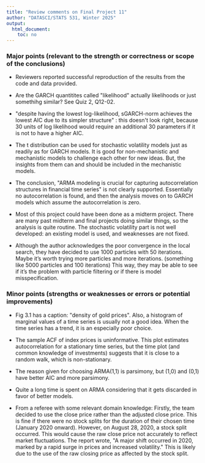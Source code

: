 ```yaml
---
title: "Review comments on Final Project 11"
author: "DATASCI/STATS 531, Winter 2025"
output:
  html_document:
    toc: no
---
```


### Major points (relevant to the strength or correctness or scope of the conclusions)

* Reviewers reported successful reproduction of the results from the code and data provided.

* Are the GARCH quantitites called "likelihood" actually likelihoods or just somethihg similar? See Quiz 2, Q12-02.

* "despite having the lowest log-likelihood, sGARCH-norm achieves the lowest AIC due to its simpler structure" : this doesn't look right, because 30 units of log likelihood would require an additional 30 parameters if it is not to have a higher AIC.

* The t distribution can be used for stochastic volatility models just as readily as for GARCH models. It is good for non-mechanistic and mechanistic models to challenge each other for new ideas. But, the insights from them can and should be included in the mechanistic models.

* The conclusion, "ARMA modeling is crucial for capturing autocorrelation structures in financial time series" is not clearly supported. Essentially no autocorrelation is found, and then the analysis moves on to GARCH models which assume the autocorrelation is zero.

* Most of this project could have been done as a midterm project. There are many past midterm and final projects doing similar things, so the analysis is quite routine. The stochastic volatility part is not well developed: an existing model is used, and weaknesses are not fixed.

* Although the author acknowledges the poor convergence in the local search, they have decided to use 1000 particles with 50 iterations. Maybe it’s worth trying more particles and more iterations. (something like 5000 particles and 100 iterations) This way, they may be able to see if it’s the problem with particle filtering or if there is model misspecification.

### Minor points (strengths or weaknesses or errors or potential improvements)

* Fig 3.1 has a caption: "density of gold prices". Also, a histogram of marginal values of a time series is usually not a good idea. When the time series has a trend, it is an especially poor choice.

* The sample ACF of index prices is uninformative. This plot estimates autocorrelation for a stationary time series, but the time plot (and common knowledge of investments) suggests that it is close to a random walk, which is non-stationary.

* The reason given for choosing ARMA(1,1) is parsimony, but (1,0) and (0,1) have better AIC and more parsimony.

* Quite a long time is spent on ARMA considering that it gets discarded in favor of better models.

* From a referee with some relevant domain knowledge: Firstly, the team decided to use the close price rather than the adjusted close price. This is fine if there were no stock splits for the duration of their chosen time (January 2020 onward). However, on August 28, 2020, a stock split occurred. This would cause the raw close price not accurately to reflect market fluctuations. The report wrote, "A major shift occurred in 2020, marked by a rapid surge in prices and increased volatility." This is likely due to the use of the raw closing price as affected by the stock split.







